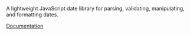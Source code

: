 A lightweight JavaScript date library for parsing, validating, manipulating, and formatting dates.

<a href="http://momentjs.com/docs/">Documentation</a>
